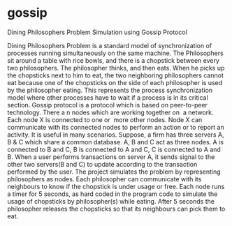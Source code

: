 # gossip
Dining Philosophers Problem Simulation using Gossip Protocol

Dining Philosophers Problem is a standard model of synchronization of
processes running simultaneously on the same machine. The Philosophers
sit around a table with rice bowls, and there is a chopstick between every
two philosophers. The philosopher thinks, and then eats. When he picks up
the chopsticks next to him to eat, the two neighboring philosophers cannot
eat because one of the chopsticks on the side of each philosopher is used
by the philosopher eating. This represents the process synchronization
model where other processes have to wait if a process is in its critical
section.
Gossip protocol is a protocol which is based on peer-to-peer technology.
There a ​n nodes which are working together on
 ​ a network. Each node ​X is
connected to one or ​ more other nodes. Node ​X can communicate with its
connected nodes to perform an action or to report an activity. It is useful in
many scenarios. Suppose, a firm has three servers A, B & C which share a
common database. A, B and C act as three nodes. A is connected to B and
C, B is connected to A and C, C is connected to A and B. When a user
performs transactions on server A, it sends signal to the other two servers(B
and C) to update according to the transaction performed by the user.
The project simulates the problem by representing philosophers as nodes.
Each philosopher can communicate with its neighbours to know if the
chopstick is under usage or free. Each node runs a timer for 5 seconds, as
hard coded in the program code to simulate the usage of chopsticks by
philosopher(s) while eating. After 5 seconds the philosopher releases the
chopsticks so that its neighbours can pick them to eat.
